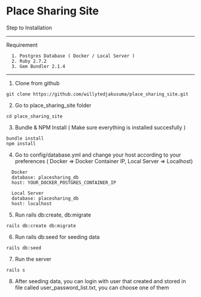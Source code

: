 Place Sharing Site
====

Step to Installation

---

Requirement
```
  1. Postgres Database ( Docker / Local Server )
  2. Ruby 2.7.2
  3. Gem Bundler 2.1.4
```

---
1. Clone from github
```
git clone https://github.com/willytedjakusuma/place_sharing_site.git
```

2. Go to place_sharing_site folder
```
cd place_sharing_site
```

3. Bundle & NPM Install ( Make sure everything is installed succesfully )
```
bundle install
npm install
```


4. Go to config/database.yml and change your host according to your preferences ( Docker => Docker Container IP, Local Server => Localhost)
```
  Docker
  database: placesharing_db
  host: YOUR_DOCKER_POSTGRES_CONTAINER_IP

  Local Server
  database: placesharing_db
  host: localhost
```

5. Run rails db:create, db:migrate 
```
rails db:create db:migrate
```
6. Run rails db:seed for seeding data
```
rails db:seed
```
7. Run the server
```
rails s
```

8. After seeding data, you can login with user that created and stored in file called user_password_list.txt, you can choose one of them